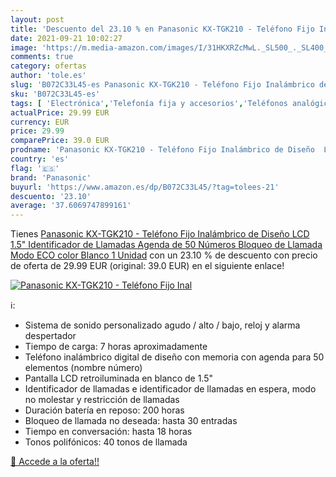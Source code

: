 ```yaml
---
layout: post
title: 'Descuento del 23.10 % en Panasonic KX-TGK210 - Teléfono Fijo Inal'
date: 2021-09-21 10:02:27
image: 'https://m.media-amazon.com/images/I/31HKXRZcMwL._SL500_._SL400_.jpg'
comments: true
category: ofertas
author: 'tole.es'
slug: 'B072C33L45-es Panasonic KX-TGK210 - Teléfono Fijo Inalámbrico de Diseño...'
sku: 'B072C33L45-es'
tags: [ 'Electrónica','Telefonía fija y accesorios','Teléfonos analógicos','panasonic', ]
actualPrice: 29.99 EUR
currency: EUR
price: 29.99
comparePrice: 39.0 EUR
prodname: 'Panasonic KX-TGK210 - Teléfono Fijo Inalámbrico de Diseño  LCD 1.5"  Identificador de Llamadas  Agenda de 50 Números  Bloqueo de Llamada  Modo ECO  color Blanco  1 Unidad'
country: 'es'
flag: '🇪🇸'
brand: 'Panasonic'
buyurl: 'https://www.amazon.es/dp/B072C33L45/?tag=tolees-21'
descuento: '23.10'
average: '37.6069747899161'
---
```


Tienes [Panasonic KX-TGK210 - Teléfono Fijo Inalámbrico de Diseño  LCD 1.5"  Identificador de Llamadas  Agenda de 50 Números  Bloqueo de Llamada  Modo ECO  color Blanco  1 Unidad](https://www.amazon.es/dp/B072C33L45/?tag=tolees-21) con un 23.10 % de descuento con precio de oferta de 29.99 EUR (original: 39.0 EUR) en el siguiente enlace!

[![Panasonic KX-TGK210 - Teléfono Fijo Inal](https://m.media-amazon.com/images/I/31HKXRZcMwL._SL500_._SL400_.jpg)](https://www.amazon.es/dp/B072C33L45/?tag=tolees-21)

ℹ️:

- Sistema de sonido personalizado agudo / alto / bajo, reloj y alarma despertador
- Tiempo de carga: 7 horas aproximadamente
- Teléfono inalámbrico digital de diseño con memoria con agenda para 50 elementos (nombre número)
- Pantalla LCD retroiluminada en blanco de 1.5"
- Identificador de llamadas e identificador de llamadas en espera, modo no molestar y restricción de llamadas
- Duración batería en reposo: 200 horas
- Bloqueo de llamada no deseada: hasta 30 entradas
- Tiempo en conversación: hasta 18 horas
- Tonos polifónicos: 40 tonos de llamada

[🛒 Accede a la oferta!!](https://www.amazon.es/dp/B072C33L45/?tag=tolees-21)
